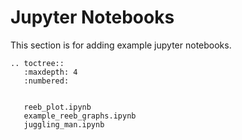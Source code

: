 # Jupyter Notebooks

This section is for adding example jupyter notebooks.  

```{eval-rst}
.. toctree::
   :maxdepth: 4
   :numbered:


   reeb_plot.ipynb
   example_reeb_graphs.ipynb
   juggling_man.ipynb
```
